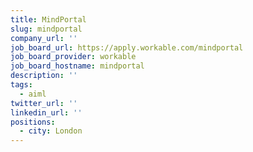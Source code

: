 ```yaml
---
title: MindPortal
slug: mindportal
company_url: ''
job_board_url: https://apply.workable.com/mindportal
job_board_provider: workable
job_board_hostname: mindportal
description: ''
tags:
  - aiml
twitter_url: ''
linkedin_url: ''
positions:
  - city: London
---
```

